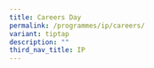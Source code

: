 ```yaml
---
title: Careers Day
permalink: /programmes/ip/careers/
variant: tiptap
description: ""
third_nav_title: IP
---
```

<p></p>